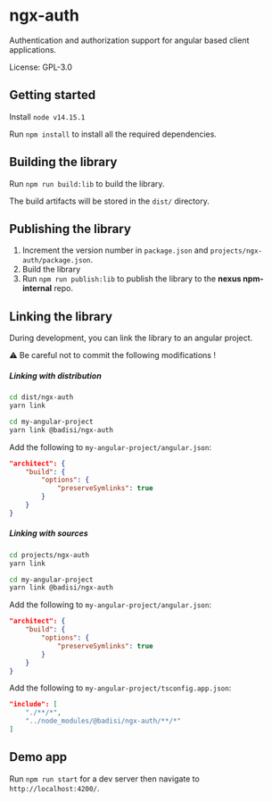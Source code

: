 # ngx-auth

Authentication and authorization support for angular based client applications.

License: GPL-3.0

## Getting started

Install `node v14.15.1`

Run `npm install` to install all the required dependencies.

## Building the library

Run `npm run build:lib` to build the library.

The build artifacts will be stored in the `dist/` directory.

## Publishing the library

1. Increment the version number in `package.json` and `projects/ngx-auth/package.json`.
2. Build the library
3. Run `npm run publish:lib` to publish the library to the **nexus npm-internal** repo.

## Linking the library

During development, you can link the library to an angular project.

:warning: Be careful not to commit the following modifications !

##### Linking with distribution

```sh
cd dist/ngx-auth
yarn link
```

```sh
cd my-angular-project
yarn link @badisi/ngx-auth
```

Add the following to `my-angular-project/angular.json`:

```json
"architect": {
    "build": {
        "options": {
            "preserveSymlinks": true
        }
    }
}
```

##### Linking with sources

```sh
cd projects/ngx-auth
yarn link
```

```sh
cd my-angular-project
yarn link @badisi/ngx-auth
```

Add the following to `my-angular-project/angular.json`:

```json
"architect": {
    "build": {
        "options": {
            "preserveSymlinks": true
        }
    }
}
```

Add the following to `my-angular-project/tsconfig.app.json`:

```json
"include": [
    "./**/*",
    "../node_modules/@badisi/ngx-auth/**/*"
]
```

## Demo app

Run `npm run start` for a dev server then navigate to `http://localhost:4200/`.
